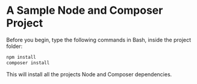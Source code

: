 # A Sample Node and Composer Project

Before you begin, type the following commands in Bash, inside the project folder:

```bash
npm install
composer install
```

This will install all the projects Node and Composer dependencies.


